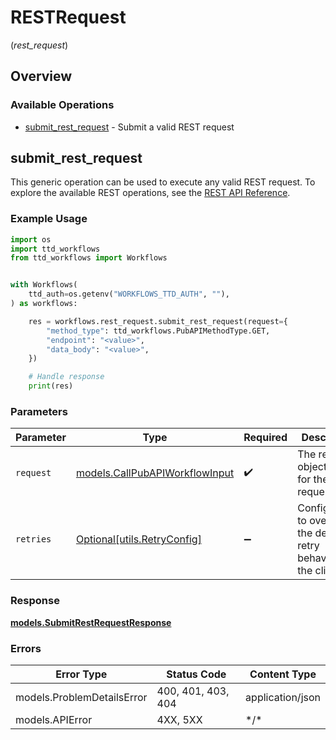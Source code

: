 # RESTRequest
(*rest_request*)

## Overview

### Available Operations

* [submit_rest_request](#submit_rest_request) - Submit a valid REST request

## submit_rest_request

This generic operation can be used to execute any valid REST request.
To explore the available REST operations, see the [REST API Reference](https://partner.thetradedesk.com/v3/portal/api/doc/ApiReferencePlatform).

### Example Usage

```python
import os
import ttd_workflows
from ttd_workflows import Workflows


with Workflows(
    ttd_auth=os.getenv("WORKFLOWS_TTD_AUTH", ""),
) as workflows:

    res = workflows.rest_request.submit_rest_request(request={
        "method_type": ttd_workflows.PubAPIMethodType.GET,
        "endpoint": "<value>",
        "data_body": "<value>",
    })

    # Handle response
    print(res)

```

### Parameters

| Parameter                                                                 | Type                                                                      | Required                                                                  | Description                                                               |
| ------------------------------------------------------------------------- | ------------------------------------------------------------------------- | ------------------------------------------------------------------------- | ------------------------------------------------------------------------- |
| `request`                                                                 | [models.CallPubAPIWorkflowInput](../../models/callpubapiworkflowinput.md) | :heavy_check_mark:                                                        | The request object to use for the request.                                |
| `retries`                                                                 | [Optional[utils.RetryConfig]](../../models/utils/retryconfig.md)          | :heavy_minus_sign:                                                        | Configuration to override the default retry behavior of the client.       |

### Response

**[models.SubmitRestRequestResponse](../../models/submitrestrequestresponse.md)**

### Errors

| Error Type                 | Status Code                | Content Type               |
| -------------------------- | -------------------------- | -------------------------- |
| models.ProblemDetailsError | 400, 401, 403, 404         | application/json           |
| models.APIError            | 4XX, 5XX                   | \*/\*                      |